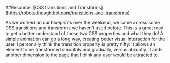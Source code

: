 ##Resource: [CSS transitions and Transforms] (https://robots.thoughtbot.com/transitions-and-transforms)

As we worked on our blueprints over the weekend, we came across some CSS transitions and transforms we haven't used before. This is a great read to get a better understand of these two CSS properties and what they do! A simple animation can go a long way, creating better visual interaction for the user. I personally think the transition property is pretty nifty. It allows an element to be transformed smoothly and gradually, versus abruptly. It adds another dimension to the page that I think any user would be attracted to.
